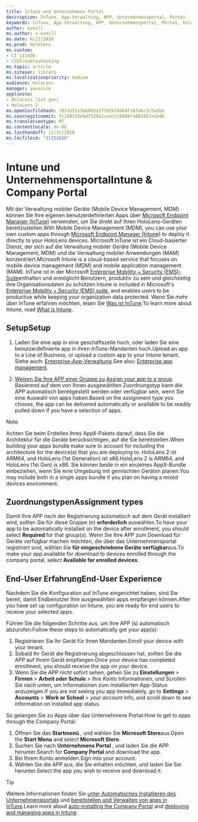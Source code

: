 ```yaml
---
title: InTune und Unternehmens Portal
description: InTune, App-Verwaltung, APP, Unternehmensportal, Portal
keywords: InTune, App-Verwaltung, APP, Unternehmensportal, Portal, hololens
author: evmill
ms.author: v-evmill
ms.date: 6/22/2020
ms.prod: hololens
ms.custom:
- CI 111456
- CSSTroubleshooting
ms.topic: article
ms.sitesec: library
ms.localizationpriority: medium
audience: HoloLens
manager: yannisle
appliesto:
- HoloLens (1st gen)
- HoloLens 2
ms.openlocfilehash: 7871d5113b6803a3f702bf8d64f16fabc1c5a9bb
ms.sourcegitcommit: fc268335e5df529a1cedc2c6b88fa86245fe1b9b
ms.translationtype: MT
ms.contentlocale: de-DE
ms.lasthandoff: 12/31/2020
ms.locfileid: "11252656"
---
```

# <span data-ttu-id="9e9eb-104">Intune und Unternehmensportal</span><span class="sxs-lookup"><span data-stu-id="9e9eb-104">Intune & Company Portal</span></span>

<span data-ttu-id="9e9eb-105">Mit der Verwaltung mobiler Geräte (Mobile Device Management, MDM) können Sie Ihre eigenen benutzerdefinierten Apps über [Microsoft Endpoint Manager (InTune)](https://docs.microsoft.com/intune/windows-holographic-for-business) verwenden, um Sie direkt auf Ihren HoloLens-Geräten bereitzustellen.</span><span class="sxs-lookup"><span data-stu-id="9e9eb-105">With Mobile Device Management (MDM), you can use your own custom apps through [Microsoft Endpoint Manager (Intune)](https://docs.microsoft.com/intune/windows-holographic-for-business) to deploy it directly to your HoloLens devices.</span></span> <span data-ttu-id="9e9eb-106">Microsoft InTune ist ein Cloud-basierter Dienst, der sich auf die Verwaltung mobiler Geräte (Mobile Device Management, MDM) und die Verwaltung mobiler Anwendungen (MAM) konzentriert.</span><span class="sxs-lookup"><span data-stu-id="9e9eb-106">Microsoft Intune is a cloud-based service that focuses on mobile device management (MDM) and mobile application management (MAM).</span></span> <span data-ttu-id="9e9eb-107">InTune ist in der Microsoft [Enterprise Mobility + Security (EMS)-Suite](https://www.microsoft.com/microsoft-365/enterprise-mobility-security)enthalten und ermöglicht Benutzern, produktiv zu sein und gleichzeitig ihre Organisationsdaten zu schützen.</span><span class="sxs-lookup"><span data-stu-id="9e9eb-107">Intune is included in Microsoft's [Enterprise Mobility + Security (EMS) suite](https://www.microsoft.com/microsoft-365/enterprise-mobility-security), and enables users to be productive while keeping your organization data protected.</span></span> <span data-ttu-id="9e9eb-108">Wenn Sie mehr über InTune erfahren möchten, lesen Sie [Was ist InTune](https://docs.microsoft.com/mem/intune/fundamentals/what-is-intune).</span><span class="sxs-lookup"><span data-stu-id="9e9eb-108">To learn more about Intune, read [What is Intune](https://docs.microsoft.com/mem/intune/fundamentals/what-is-intune).</span></span>

## <span data-ttu-id="9e9eb-109">Setup</span><span class="sxs-lookup"><span data-stu-id="9e9eb-109">Setup</span></span>

1. <span data-ttu-id="9e9eb-110">Laden Sie eine app in eine geschäftszeile hoch, oder laden Sie eine benutzerdefinierte app in ihren InTune-Mandanten hoch.</span><span class="sxs-lookup"><span data-stu-id="9e9eb-110">Upload an app to a Line of Business, or upload a custom app to your Intune tenant.</span></span> <span data-ttu-id="9e9eb-111">Siehe auch: [Enterprise-App-Verwaltung](https://docs.microsoft.com/windows/client-management/mdm/enterprise-app-management).</span><span class="sxs-lookup"><span data-stu-id="9e9eb-111">See also: [Enterprise app management](https://docs.microsoft.com/windows/client-management/mdm/enterprise-app-management).</span></span>

2. <span data-ttu-id="9e9eb-112">[Weisen Sie Ihre APP einer Gruppe zu](https://docs.microsoft.com/mem/intune/apps/apps-deploy).</span><span class="sxs-lookup"><span data-stu-id="9e9eb-112">[Assign your app to a group](https://docs.microsoft.com/mem/intune/apps/apps-deploy).</span></span> <span data-ttu-id="9e9eb-113">Basierend auf dem von Ihnen ausgewählten Zuordnungstyp kann die APP automatisch bereitgestellt werden oder verfügbar sein, wenn Sie eine Auswahl von apps haben.</span><span class="sxs-lookup"><span data-stu-id="9e9eb-113">Based on the assignment type you choose, the app can be delivered automatically or available to be readily pulled down if you have a selection of apps.</span></span>

> [!NOTE]
> <span data-ttu-id="9e9eb-114">Achten Sie beim Erstellen Ihres AppX-Pakets darauf, dass Sie die Architektur für die Geräte berücksichtigen, auf die Sie bereitstellen.</span><span class="sxs-lookup"><span data-stu-id="9e9eb-114">When building your appx bundle make sure to account for including the architecture for the device(s) that you are deploying to.</span></span> <span data-ttu-id="9e9eb-115">HoloLens 2 ist ARM64, und HoloLens (1st Generation) ist x86.</span><span class="sxs-lookup"><span data-stu-id="9e9eb-115">HoloLens 2 is ARM64, and HoloLens (1st Gen) is x86.</span></span> <span data-ttu-id="9e9eb-116">Sie können beide in ein einzelnes AppX-Bundle einbeziehen, wenn Sie eine Umgebung mit gemischten Geräten planen.</span><span class="sxs-lookup"><span data-stu-id="9e9eb-116">You may include both in a single appx bundle if you plan on having a mixed devices environment.</span></span>

## <span data-ttu-id="9e9eb-117">Zuordnungstypen</span><span class="sxs-lookup"><span data-stu-id="9e9eb-117">Assignment types</span></span>

<span data-ttu-id="9e9eb-118">Damit Ihre APP nach der Registrierung automatisch auf dem Gerät installiert wird, sollten Sie für diese Gruppe (n) **erforderlich** auswählen.</span><span class="sxs-lookup"><span data-stu-id="9e9eb-118">To have your app to be automatically installed on the device after enrollment, you should select **Required** for that group(s).</span></span>
<span data-ttu-id="9e9eb-119">Wenn Sie Ihre APP zum Download für Geräte verfügbar machen möchten, die über das Unternehmensportal registriert sind, wählen Sie **für eingeschriebene Geräte verfügbar**aus.</span><span class="sxs-lookup"><span data-stu-id="9e9eb-119">To make your app available for download to devices enrolled through the company portal, select **Available for enrolled devices**.</span></span>

## <span data-ttu-id="9e9eb-120">End-User Erfahrung</span><span class="sxs-lookup"><span data-stu-id="9e9eb-120">End-User Experience</span></span>

<span data-ttu-id="9e9eb-121">Nachdem Sie die Konfiguration auf InTune eingerichtet haben, sind Sie bereit, damit Endbenutzer Ihre ausgewählten apps empfangen können.</span><span class="sxs-lookup"><span data-stu-id="9e9eb-121">After you have set up configuration on Intune, you are ready for end users to receive your selected apps.</span></span>

<span data-ttu-id="9e9eb-122">Führen Sie die folgenden Schritte aus, um Ihre APP (s) automatisch abzurufen:</span><span class="sxs-lookup"><span data-stu-id="9e9eb-122">Follow these steps to automatically get your app(s):</span></span>

1. <span data-ttu-id="9e9eb-123">Registrieren Sie Ihr Gerät für Ihren Mandanten.</span><span class="sxs-lookup"><span data-stu-id="9e9eb-123">Enroll your device with your tenant.</span></span>
2. <span data-ttu-id="9e9eb-124">Sobald Ihr Gerät die Registrierung abgeschlossen hat, sollten Sie die APP auf Ihrem Gerät empfangen.</span><span class="sxs-lookup"><span data-stu-id="9e9eb-124">Once your device has completed enrollment, you should receive the app on your device.</span></span>
3. <span data-ttu-id="9e9eb-125">Wenn Sie die APP nicht sofort sehen, gehen Sie zu **Einstellungen**  >  **Firmen**  >  **Arbeit oder Schule**  >  *Ihre Konto* Informationen, und Scrollen Sie nach unten, um Informationen zum installierten App-Status anzuzeigen.</span><span class="sxs-lookup"><span data-stu-id="9e9eb-125">If you are not seeing you app immediately, go to **Settings** > **Accounts** > **Work or School** > *your account* Info, and scroll down to see information on installed app status.</span></span>

<span data-ttu-id="9e9eb-126">So gelangen Sie zu Apps über das Unternehmens Portal:</span><span class="sxs-lookup"><span data-stu-id="9e9eb-126">How to get to apps through the Company Portal:</span></span>

1. <span data-ttu-id="9e9eb-127">Öffnen Sie das **Startmenü** , und wählen Sie **Microsoft Store**aus.</span><span class="sxs-lookup"><span data-stu-id="9e9eb-127">Open the **Start Menu** and select **Microsoft Store**.</span></span>
2. <span data-ttu-id="9e9eb-128">Suchen Sie nach **Unternehmens Portal** , und laden Sie die APP herunter.</span><span class="sxs-lookup"><span data-stu-id="9e9eb-128">Search for **Company Portal** and download the app.</span></span>
3. <span data-ttu-id="9e9eb-129">Bei Ihrem Konto anmelden.</span><span class="sxs-lookup"><span data-stu-id="9e9eb-129">Sign into your account.</span></span>
4. <span data-ttu-id="9e9eb-130">Wählen Sie die APP aus, die Sie erhalten möchten, und laden Sie Sie herunter.</span><span class="sxs-lookup"><span data-stu-id="9e9eb-130">Select the app you wish to receive and download it.</span></span>

> [!Tip]
> <span data-ttu-id="9e9eb-131">Weitere Informationen finden Sie [unter Automatisches Installieren des Unternehmensportals](https://docs.microsoft.com/mem/intune/apps/company-portal-app) und [bereitstellen und Verwalten von apps in InTune](https://docs.microsoft.com/mem/intune/fundamentals/windows-holographic-for-business#deploy-and-manage-apps).</span><span class="sxs-lookup"><span data-stu-id="9e9eb-131">Learn more about [auto-installing the Company Portal](https://docs.microsoft.com/mem/intune/apps/company-portal-app) and [deploying and managing apps in Intune](https://docs.microsoft.com/mem/intune/fundamentals/windows-holographic-for-business#deploy-and-manage-apps).</span></span>
